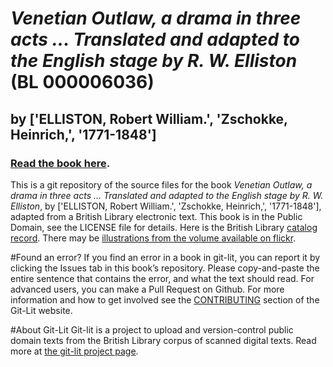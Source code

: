 # _Venetian Outlaw, a drama in three acts ... Translated  and adapted to the English stage by R. W. Elliston_ (BL 000006036)
## by ['ELLISTON, Robert William.', 'Zschokke, Heinrich,', '1771-1848']

### [Read the book here](https://Git-Lit.github.io/000006036). 

This is a git repository of the source files for the book _Venetian Outlaw, a drama in three acts ... Translated  and adapted to the English stage by R. W. Elliston_, by ['ELLISTON, Robert William.', 'Zschokke, Heinrich,', '1771-1848'], adapted from a British Library electronic text. This book is in the Public Domain, see the LICENSE file for details.  Here is the British Library [catalog record](http://explore.bl.uk/primo_library/libweb/action/search.do?cs=frb&doc=BLL01000006036&dscnt=1&scp.scps=scope:(BLCONTENT)&frbg=&tab=local_tab&srt=rank&ct=search&mode=Basic&dum=true&tb=t&indx=1&vl(freeText0)=000006036&fn=search&vid=BLVU1).
There may be [illustrations from the volume available on flickr](https://www.flickr.com/photos/britishlibrary/tags/sysnum000006036).

#Found an error?
If you find an error in a book in git-lit, you can report it by clicking the Issues tab in this book’s repository. Please copy-and-paste the entire sentence that contains the error, and what the text should read. For advanced users, you can make a Pull Request on Github.  For more information and how to get involved see the [CONTRIBUTING](http://git-lit.github.io/#contributing) section of the Git-Lit website.

#About Git-Lit
Git-lit is a project to upload and version-control public domain texts from the British Library corpus of scanned digital texts. Read more at [the git-lit project page](https://github.com/Git-Lit/git-lit).
